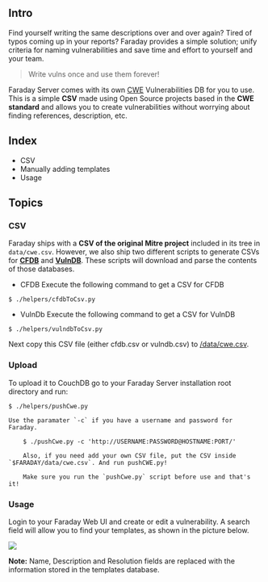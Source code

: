 ## Intro
Find yourself writing the same descriptions over and over again? Tired of typos coming up in your reports? Faraday provides a simple solution; unify criteria for naming vulnerabilities and save time and effort to yourself and your team.

> Write vulns once and use them forever!

Faraday Server comes with its own [CWE](https://cwe.mitre.org/) Vulnerabilities DB for you to use. This is a simple **CSV** made using Open Source projects based in the **CWE standard** and allows you to create vulnerabilities without worrying about finding references, description, etc.

## Index

* CSV
* Manually adding templates
* Usage

## Topics

### CSV

Faraday ships with a **CSV of the original Mitre project** included in its tree in `data/cwe.csv`. However, we also ship two different scripts to generate CSVs for [**CFDB**](https://github.com/mubix/cfdb) and [**VulnDB**](https://github.com/vulndb/data). These scripts will download and parse the contents of those databases.

* CFDB
Execute the following command to get a CSV for CFDB

```
$ ./helpers/cfdbToCsv.py
```

* VulnDb
Execute the following command to get a CSV for VulnDB

```
$ ./helpers/vulndbToCsv.py
```

Next copy this CSV file (either cfdb.csv or vulndb.csv) to [/data/cwe.csv](data/cwe.csv).

<a name="upload"></a>
### Upload
To upload it to CouchDB go to your Faraday Server installation root directory and run:

    $ ./helpers/pushCwe.py

    Use the paramater `-c` if you have a username and password for Faraday.

        $ ./pushCwe.py -c 'http://USERNAME:PASSWORD@HOSTNAME:PORT/'

        Also, if you need add your own CSV file, put the CSV inside `$FARADAY/data/cwe.csv`. And run pushCWE.py!

        Make sure you run the `pushCwe.py` script before use and that's it!

### Usage

Login to your Faraday Web UI and create or edit a vulnerability. A search field will allow you to find your templates, as shown in the picture below.

![](https://raw.githubusercontent.com/wiki/infobyte/faraday/images/faraday_statusreport_vuln_creation_templates_list.png)

**Note:** Name, Description and Resolution fields are replaced with the information stored in the templates database.
